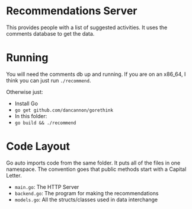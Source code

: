 # Recommendations Server

This provides people with a list of suggested activities.
It uses the comments database to get the data.

# Running

You will need the comments db up and running.
If you are on an x86_64, I think you can just run `./recommend`.

Otherwise just:

* Install Go
* `go get github.com/dancannon/gorethink`
* In this folder:
* `go build && ./recommend`

# Code Layout

Go auto imports code from the same folder.
It puts all of the files in one namespace.
The convention goes that public methods start with a Capital Letter.

* `main.go`: The HTTP Server
* `backend.go`: The program for making the recommendations
* `models.go`: All the structs/classes used in data interchange
